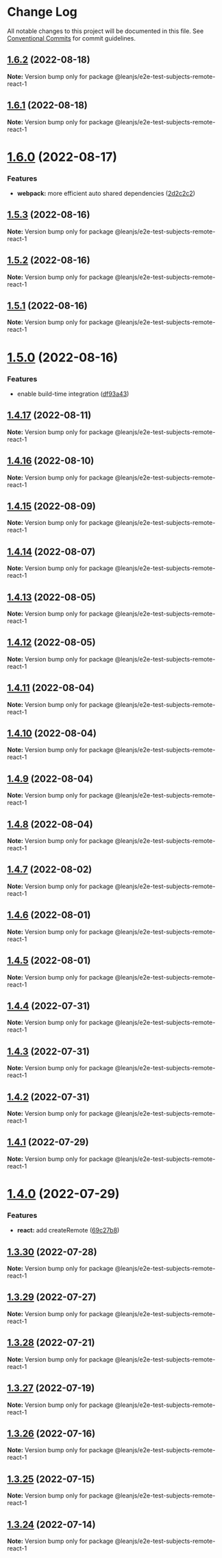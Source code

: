 # Change Log

All notable changes to this project will be documented in this file.
See [Conventional Commits](https://conventionalcommits.org) for commit guidelines.

## [1.6.2](https://github.com/leanjs/leanjs/compare/@leanjs/e2e-test-subjects-remote-react-1@1.6.1...@leanjs/e2e-test-subjects-remote-react-1@1.6.2) (2022-08-18)

**Note:** Version bump only for package @leanjs/e2e-test-subjects-remote-react-1





## [1.6.1](https://github.com/leanjs/leanjs/compare/@leanjs/e2e-test-subjects-remote-react-1@1.6.0...@leanjs/e2e-test-subjects-remote-react-1@1.6.1) (2022-08-18)

**Note:** Version bump only for package @leanjs/e2e-test-subjects-remote-react-1





# [1.6.0](https://github.com/leanjs/leanjs/compare/@leanjs/e2e-test-subjects-remote-react-1@1.5.3...@leanjs/e2e-test-subjects-remote-react-1@1.6.0) (2022-08-17)


### Features

* **webpack:** more efficient auto shared dependencies ([2d2c2c2](https://github.com/leanjs/leanjs/commit/2d2c2c2f6e83431fc010d19c51ca6cf9c1e8e0fe))





## [1.5.3](https://github.com/leanjs/leanjs/compare/@leanjs/e2e-test-subjects-remote-react-1@1.5.2...@leanjs/e2e-test-subjects-remote-react-1@1.5.3) (2022-08-16)

**Note:** Version bump only for package @leanjs/e2e-test-subjects-remote-react-1





## [1.5.2](https://github.com/leanjs/leanjs/compare/@leanjs/e2e-test-subjects-remote-react-1@1.5.1...@leanjs/e2e-test-subjects-remote-react-1@1.5.2) (2022-08-16)

**Note:** Version bump only for package @leanjs/e2e-test-subjects-remote-react-1





## [1.5.1](https://github.com/leanjs/leanjs/compare/@leanjs/e2e-test-subjects-remote-react-1@1.5.0...@leanjs/e2e-test-subjects-remote-react-1@1.5.1) (2022-08-16)

**Note:** Version bump only for package @leanjs/e2e-test-subjects-remote-react-1





# [1.5.0](https://github.com/leanjs/leanjs/compare/@leanjs/e2e-test-subjects-remote-react-1@1.4.17...@leanjs/e2e-test-subjects-remote-react-1@1.5.0) (2022-08-16)


### Features

* enable build-time integration ([df93a43](https://github.com/leanjs/leanjs/commit/df93a433f869a659ace4fb1388608fdd415071b0))





## [1.4.17](https://github.com/leanjs/leanjs/compare/@leanjs/e2e-test-subjects-remote-react-1@1.4.16...@leanjs/e2e-test-subjects-remote-react-1@1.4.17) (2022-08-11)

**Note:** Version bump only for package @leanjs/e2e-test-subjects-remote-react-1





## [1.4.16](https://github.com/leanjs/leanjs/compare/@leanjs/e2e-test-subjects-remote-react-1@1.4.15...@leanjs/e2e-test-subjects-remote-react-1@1.4.16) (2022-08-10)

**Note:** Version bump only for package @leanjs/e2e-test-subjects-remote-react-1





## [1.4.15](https://github.com/leanjs/leanjs/compare/@leanjs/e2e-test-subjects-remote-react-1@1.4.14...@leanjs/e2e-test-subjects-remote-react-1@1.4.15) (2022-08-09)

**Note:** Version bump only for package @leanjs/e2e-test-subjects-remote-react-1





## [1.4.14](https://github.com/leanjs/leanjs/compare/@leanjs/e2e-test-subjects-remote-react-1@1.4.13...@leanjs/e2e-test-subjects-remote-react-1@1.4.14) (2022-08-07)

**Note:** Version bump only for package @leanjs/e2e-test-subjects-remote-react-1





## [1.4.13](https://github.com/leanjs/leanjs/compare/@leanjs/e2e-test-subjects-remote-react-1@1.4.12...@leanjs/e2e-test-subjects-remote-react-1@1.4.13) (2022-08-05)

**Note:** Version bump only for package @leanjs/e2e-test-subjects-remote-react-1





## [1.4.12](https://github.com/leanjs/leanjs/compare/@leanjs/e2e-test-subjects-remote-react-1@1.4.11...@leanjs/e2e-test-subjects-remote-react-1@1.4.12) (2022-08-05)

**Note:** Version bump only for package @leanjs/e2e-test-subjects-remote-react-1





## [1.4.11](https://github.com/leanjs/leanjs/compare/@leanjs/e2e-test-subjects-remote-react-1@1.4.10...@leanjs/e2e-test-subjects-remote-react-1@1.4.11) (2022-08-04)

**Note:** Version bump only for package @leanjs/e2e-test-subjects-remote-react-1





## [1.4.10](https://github.com/leanjs/leanjs/compare/@leanjs/e2e-test-subjects-remote-react-1@1.4.9...@leanjs/e2e-test-subjects-remote-react-1@1.4.10) (2022-08-04)

**Note:** Version bump only for package @leanjs/e2e-test-subjects-remote-react-1





## [1.4.9](https://github.com/leanjs/leanjs/compare/@leanjs/e2e-test-subjects-remote-react-1@1.4.8...@leanjs/e2e-test-subjects-remote-react-1@1.4.9) (2022-08-04)

**Note:** Version bump only for package @leanjs/e2e-test-subjects-remote-react-1





## [1.4.8](https://github.com/leanjs/leanjs/compare/@leanjs/e2e-test-subjects-remote-react-1@1.4.7...@leanjs/e2e-test-subjects-remote-react-1@1.4.8) (2022-08-04)

**Note:** Version bump only for package @leanjs/e2e-test-subjects-remote-react-1





## [1.4.7](https://github.com/leanjs/leanjs/compare/@leanjs/e2e-test-subjects-remote-react-1@1.4.6...@leanjs/e2e-test-subjects-remote-react-1@1.4.7) (2022-08-02)

**Note:** Version bump only for package @leanjs/e2e-test-subjects-remote-react-1





## [1.4.6](https://github.com/leanjs/leanjs/compare/@leanjs/e2e-test-subjects-remote-react-1@1.4.5...@leanjs/e2e-test-subjects-remote-react-1@1.4.6) (2022-08-01)

**Note:** Version bump only for package @leanjs/e2e-test-subjects-remote-react-1





## [1.4.5](https://github.com/leanjs/leanjs/compare/@leanjs/e2e-test-subjects-remote-react-1@1.4.4...@leanjs/e2e-test-subjects-remote-react-1@1.4.5) (2022-08-01)

**Note:** Version bump only for package @leanjs/e2e-test-subjects-remote-react-1





## [1.4.4](https://github.com/leanjs/leanjs/compare/@leanjs/e2e-test-subjects-remote-react-1@1.4.3...@leanjs/e2e-test-subjects-remote-react-1@1.4.4) (2022-07-31)

**Note:** Version bump only for package @leanjs/e2e-test-subjects-remote-react-1





## [1.4.3](https://github.com/leanjs/leanjs/compare/@leanjs/e2e-test-subjects-remote-react-1@1.4.2...@leanjs/e2e-test-subjects-remote-react-1@1.4.3) (2022-07-31)

**Note:** Version bump only for package @leanjs/e2e-test-subjects-remote-react-1





## [1.4.2](https://github.com/leanjs/leanjs/compare/@leanjs/e2e-test-subjects-remote-react-1@1.4.1...@leanjs/e2e-test-subjects-remote-react-1@1.4.2) (2022-07-31)

**Note:** Version bump only for package @leanjs/e2e-test-subjects-remote-react-1





## [1.4.1](https://github.com/leanjs/leanjs/compare/@leanjs/e2e-test-subjects-remote-react-1@1.4.0...@leanjs/e2e-test-subjects-remote-react-1@1.4.1) (2022-07-29)

**Note:** Version bump only for package @leanjs/e2e-test-subjects-remote-react-1





# [1.4.0](https://github.com/leanjs/leanjs/compare/@leanjs/e2e-test-subjects-remote-react-1@1.3.30...@leanjs/e2e-test-subjects-remote-react-1@1.4.0) (2022-07-29)


### Features

* **react:** add createRemote ([69c27b8](https://github.com/leanjs/leanjs/commit/69c27b80d5e4faa7fdb7dbed29c9b315676a46f2))





## [1.3.30](https://github.com/leanjs/leanjs/compare/@leanjs/e2e-test-subjects-remote-react-1@1.3.29...@leanjs/e2e-test-subjects-remote-react-1@1.3.30) (2022-07-28)

**Note:** Version bump only for package @leanjs/e2e-test-subjects-remote-react-1





## [1.3.29](https://github.com/leanjs/leanjs/compare/@leanjs/e2e-test-subjects-remote-react-1@1.3.28...@leanjs/e2e-test-subjects-remote-react-1@1.3.29) (2022-07-27)

**Note:** Version bump only for package @leanjs/e2e-test-subjects-remote-react-1





## [1.3.28](https://github.com/leanjs/leanjs/compare/@leanjs/e2e-test-subjects-remote-react-1@1.3.27...@leanjs/e2e-test-subjects-remote-react-1@1.3.28) (2022-07-21)

**Note:** Version bump only for package @leanjs/e2e-test-subjects-remote-react-1





## [1.3.27](https://github.com/leanjs/leanjs/compare/@leanjs/e2e-test-subjects-remote-react-1@1.3.26...@leanjs/e2e-test-subjects-remote-react-1@1.3.27) (2022-07-19)

**Note:** Version bump only for package @leanjs/e2e-test-subjects-remote-react-1





## [1.3.26](https://github.com/leanjs/leanjs/compare/@leanjs/e2e-test-subjects-remote-react-1@1.3.25...@leanjs/e2e-test-subjects-remote-react-1@1.3.26) (2022-07-16)

**Note:** Version bump only for package @leanjs/e2e-test-subjects-remote-react-1





## [1.3.25](https://github.com/leanjs/leanjs/compare/@leanjs/e2e-test-subjects-remote-react-1@1.3.24...@leanjs/e2e-test-subjects-remote-react-1@1.3.25) (2022-07-15)

**Note:** Version bump only for package @leanjs/e2e-test-subjects-remote-react-1





## [1.3.24](https://github.com/leanjs/leanjs/compare/@leanjs/e2e-test-subjects-remote-react-1@1.3.23...@leanjs/e2e-test-subjects-remote-react-1@1.3.24) (2022-07-14)

**Note:** Version bump only for package @leanjs/e2e-test-subjects-remote-react-1
